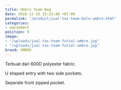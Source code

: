 ```yaml
---
title: Umbro Team Bag
date: 2018-12-16 15:23:00 +07:00
permalink: "/product/jual-tas-team-bola-umbro.html"
categories:
- equipment
position: 9
image:
- "/uploads/jual-tas-team-futsal-umbro.jpg"
- "/uploads/jual-tas-team-futsal-umbro.jpg"
brand: UMBRO
---
```


Terbuat dari 600D polyester fabric.

U shaped entry with two side pockets.

Separate front zipped pocket.
